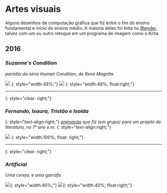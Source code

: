 # Artes visuais

Alguns desenhos de computação gráfica que fiz entre o fim do ensino fundamental e início do ensino médio. A maioria deles foi feita no [Blender](https://www.blender.org/), talvez com um ou outro retoque em um programa de imagem como o Krita. 

<!-- [Ainda quero escrever](/meta/afazeres)  sobre a física e matemática que aprendi com a computação gráfica. -->


## 2016

### *Suzanne's Condition*
*paródia da série Human Condition, de René Magritte*

![](../../assets/artes/hc.jpg)
{: style="width:48%;"}
![](../../assets/artes/viewport.png)
{: style="width:48%; float:right;"}

---
{: style="clear: right;"}

### *Fernando, Isaura, Tristão e Isolda*
{: style="text-align:right;"}
*[animação](https://vimeo.com/166984835) que fiz (em grupo) para um projeto de literatura, no 1º ano e.m.*
{: style="text-align:right;"}

[![](../../assets/artes/bra.png)](https://vimeo.com/166984835)
{: style="width:100%; float: right;"}

---
{: style="clear: right;"}


### *Artificial*
*Uma cereja, e uma garrafa*

![](../../assets/artes/artificial.png){: style="width:40%;"} ![](../../assets/artes/untitled1.png){: style="width:40%; float:right;"}
